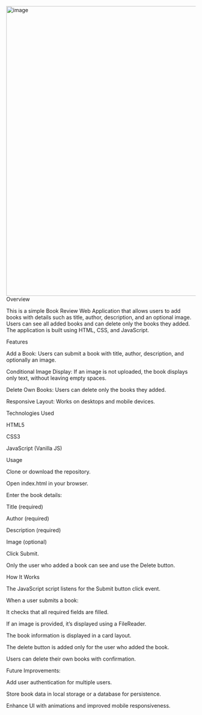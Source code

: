 <img width="1366" height="768" alt="image" src="https://github.com/user-attachments/assets/062d80d9-2f9c-426c-bac2-c529ae90b4e4" />Overview

This is a simple Book Review Web Application that allows users to add books with details such as title, author, description, and an optional image. Users can see all added books and can delete only the books they added. The application is built using HTML, CSS, and JavaScript.

Features

Add a Book: Users can submit a book with title, author, description, and optionally an image.

Conditional Image Display: If an image is not uploaded, the book displays only text, without leaving empty spaces.

Delete Own Books: Users can delete only the books they added.

Responsive Layout: Works on desktops and mobile devices.

Technologies Used

HTML5

CSS3

JavaScript (Vanilla JS)

Usage

Clone or download the repository.

Open index.html in your browser.

Enter the book details:

Title (required)

Author (required)

Description (required)

Image (optional)

Click Submit.

Only the user who added a book can see and use the Delete button.

How It Works

The JavaScript script listens for the Submit button click event.

When a user submits a book:

It checks that all required fields are filled.

If an image is provided, it’s displayed using a FileReader.

The book information is displayed in a card layout.

The delete button is added only for the user who added the book.

Users can delete their own books with confirmation.

Future Improvements:

Add user authentication for multiple users.

Store book data in local storage or a database for persistence.

Enhance UI with animations and improved mobile responsiveness.
